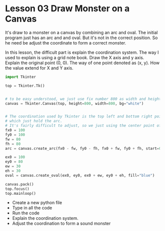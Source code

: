Lesson 03 Draw Monster on a Canvas
====================

It's draw to a monster on a canvas by combining an arc and oval. The initial program just has an arc and and oval. But it's not in the correct position. So he need be adjust the coordinate to form a correct monster.

In this lesson, the difficult part is explain the coordination system. The way I used to explain is using a grid note book. Draw the X axis and y axis. Explain the original point (0, 0). The way of one point denoted as (x, y). How the value extend for X and Y axis.


```python
import Tkinter

top = Tkinter.Tk()


# to be easy understood, we just use fix number 800 as width and height
canvas = Tkinter.Canvas(top, height=800, width=800, bg="white")


# The coordination used by Tkinter is the top left and bottom right point of rectangle
# which just hold the arc.
# It's fairly difficult to adjust, so we just using the center point of the arc, and length and with
fx0 = 100
fy0 = 100
fw = 80
fh = 80
arc = canvas.create_arc(fx0 - fw, fy0 - fh, fx0 + fw, fy0 + fh, start=0, extent=270, fill="red")

ex0 = 100
ey0 = 80
ew = 30
eh = 30
oval = canvas.create_oval(ex0, ey0, ex0 + ew, ey0 + eh, fill="blue")

canvas.pack()
top.focus()
top.mainloop()
```


* Create a new python file
* Type in all the code
* Run the code
* Explain the coordination system.
* Adjust the coordination to form a sound monster

